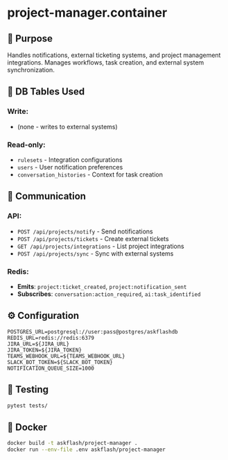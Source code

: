 # project-manager.container

## 📌 Purpose
Handles notifications, external ticketing systems, and project management integrations. Manages workflows, task creation, and external system synchronization.

## 🔗 DB Tables Used
### Write:
- (none - writes to external systems)

### Read-only:
- `rulesets` - Integration configurations
- `users` - User notification preferences
- `conversation_histories` - Context for task creation

## 🔁 Communication
### API:
- `POST /api/projects/notify` - Send notifications
- `POST /api/projects/tickets` - Create external tickets
- `GET /api/projects/integrations` - List project integrations
- `POST /api/projects/sync` - Sync with external systems

### Redis:
- **Emits**: `project:ticket_created`, `project:notification_sent`
- **Subscribes**: `conversation:action_required`, `ai:task_identified`

## ⚙️ Configuration
```env
POSTGRES_URL=postgresql://user:pass@postgres/askflashdb
REDIS_URL=redis://redis:6379
JIRA_URL=${JIRA_URL}
JIRA_TOKEN=${JIRA_TOKEN}
TEAMS_WEBHOOK_URL=${TEAMS_WEBHOOK_URL}
SLACK_BOT_TOKEN=${SLACK_BOT_TOKEN}
NOTIFICATION_QUEUE_SIZE=1000
```

## 🧪 Testing

```bash
pytest tests/
```

## 🐳 Docker

```bash
docker build -t askflash/project-manager .
docker run --env-file .env askflash/project-manager
``` 